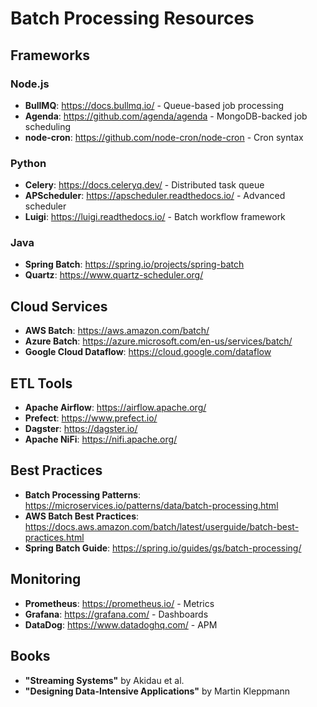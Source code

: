 # Batch Processing Resources

## Frameworks

### Node.js
- **BullMQ**: https://docs.bullmq.io/ - Queue-based job processing
- **Agenda**: https://github.com/agenda/agenda - MongoDB-backed job scheduling
- **node-cron**: https://github.com/node-cron/node-cron - Cron syntax

### Python
- **Celery**: https://docs.celeryq.dev/ - Distributed task queue
- **APScheduler**: https://apscheduler.readthedocs.io/ - Advanced scheduler
- **Luigi**: https://luigi.readthedocs.io/ - Batch workflow framework

### Java
- **Spring Batch**: https://spring.io/projects/spring-batch
- **Quartz**: https://www.quartz-scheduler.org/

## Cloud Services

- **AWS Batch**: https://aws.amazon.com/batch/
- **Azure Batch**: https://azure.microsoft.com/en-us/services/batch/
- **Google Cloud Dataflow**: https://cloud.google.com/dataflow

## ETL Tools

- **Apache Airflow**: https://airflow.apache.org/
- **Prefect**: https://www.prefect.io/
- **Dagster**: https://dagster.io/
- **Apache NiFi**: https://nifi.apache.org/

## Best Practices

- **Batch Processing Patterns**: https://microservices.io/patterns/data/batch-processing.html
- **AWS Batch Best Practices**: https://docs.aws.amazon.com/batch/latest/userguide/batch-best-practices.html
- **Spring Batch Guide**: https://spring.io/guides/gs/batch-processing/

## Monitoring

- **Prometheus**: https://prometheus.io/ - Metrics
- **Grafana**: https://grafana.com/ - Dashboards
- **DataDog**: https://www.datadoghq.com/ - APM

## Books

- **"Streaming Systems"** by Akidau et al.
- **"Designing Data-Intensive Applications"** by Martin Kleppmann
